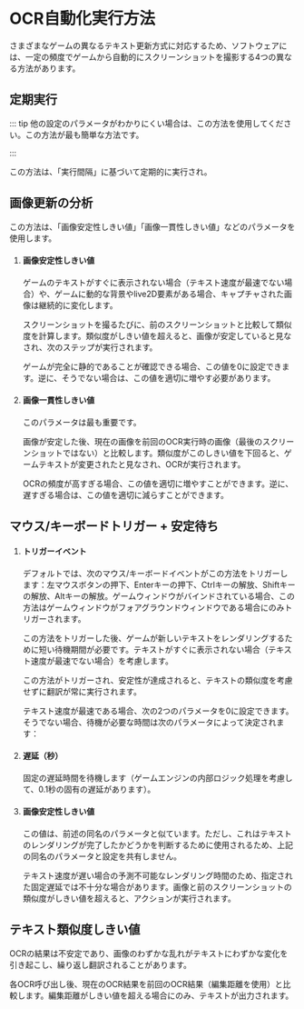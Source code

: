 # OCR自動化実行方法

さまざまなゲームの異なるテキスト更新方式に対応するため、ソフトウェアには、一定の頻度でゲームから自動的にスクリーンショットを撮影する4つの異なる方法があります。

## 定期実行

::: tip
他の設定のパラメータがわかりにくい場合は、この方法を使用してください。この方法が最も簡単な方法です。

:::

この方法は、「実行間隔」に基づいて定期的に実行され。


## 画像更新の分析

この方法は、「画像安定性しきい値」「画像一貫性しきい値」などのパラメータを使用します。

1. #### 画像安定性しきい値

    ゲームのテキストがすぐに表示されない場合（テキスト速度が最速でない場合）や、ゲームに動的な背景やlive2D要素がある場合、キャプチャされた画像は継続的に変化します。

    スクリーンショットを撮るたびに、前のスクリーンショットと比較して類似度を計算します。類似度がしきい値を超えると、画像が安定していると見なされ、次のステップが実行されます。

    ゲームが完全に静的であることが確認できる場合、この値を0に設定できます。逆に、そうでない場合は、この値を適切に増やす必要があります。

1. #### 画像一貫性しきい値

    このパラメータは最も重要です。

    画像が安定した後、現在の画像を前回のOCR実行時の画像（最後のスクリーンショットではない）と比較します。類似度がこのしきい値を下回ると、ゲームテキストが変更されたと見なされ、OCRが実行されます。

    OCRの頻度が高すぎる場合、この値を適切に増やすことができます。逆に、遅すぎる場合は、この値を適切に減らすことができます。

## マウス/キーボードトリガー + 安定待ち

1. #### トリガーイベント

    デフォルトでは、次のマウス/キーボードイベントがこの方法をトリガーします：左マウスボタンの押下、Enterキーの押下、Ctrlキーの解放、Shiftキーの解放、Altキーの解放。ゲームウィンドウがバインドされている場合、この方法はゲームウィンドウがフォアグラウンドウィンドウである場合にのみトリガーされます。

    この方法をトリガーした後、ゲームが新しいテキストをレンダリングするために短い待機期間が必要です。テキストがすぐに表示されない場合（テキスト速度が最速でない場合）を考慮します。

    この方法がトリガーされ、安定性が達成されると、テキストの類似度を考慮せずに翻訳が常に実行されます。

    テキスト速度が最速である場合、次の2つのパラメータを0に設定できます。そうでない場合、待機が必要な時間は次のパラメータによって決定されます：

1. #### 遅延（秒）

    固定の遅延時間を待機します（ゲームエンジンの内部ロジック処理を考慮して、0.1秒の固有の遅延があります）。

1. #### 画像安定性しきい値

    この値は、前述の同名のパラメータと似ています。ただし、これはテキストのレンダリングが完了したかどうかを判断するために使用されるため、上記の同名のパラメータと設定を共有しません。

    テキスト速度が遅い場合の予測不可能なレンダリング時間のため、指定された固定遅延では不十分な場合があります。画像と前のスクリーンショットの類似度がしきい値を超えると、アクションが実行されます。

## テキスト類似度しきい値

OCRの結果は不安定であり、画像のわずかな乱れがテキストにわずかな変化を引き起こし、繰り返し翻訳されることがあります。

各OCR呼び出し後、現在のOCR結果を前回のOCR結果（編集距離を使用）と比較します。編集距離がしきい値を超える場合にのみ、テキストが出力されます。
